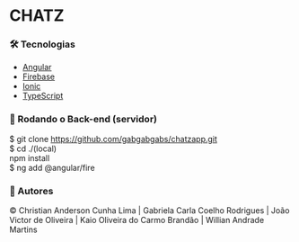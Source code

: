 # CHATZ

### 🛠 Tecnologias

-   [Angular](https://angular.io/)
-   [Firebase](https://firebase.google.com/)
-   [Ionic](https://ionicframework.com/)
-   [TypeScript](https://www.typescriptlang.org/)

### 🎲 Rodando o Back-end (servidor)

$ git clone <https://github.com/gabgabgabs/chatzapp.git>
<br>
$ cd ./(local)
<br>
npm install
<br>
$ ng add @angular/fire

### 👥 Autores

© Christian Anderson Cunha Lima | Gabriela Carla Coelho Rodrigues | João Victor de Oliveira | Kaio Oliveira do Carmo Brandão | Willian Andrade Martins
